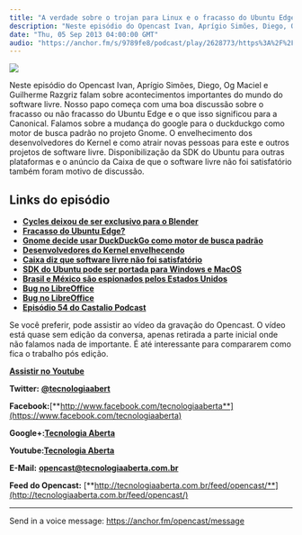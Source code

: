 ```yaml
---
title: "A verdade sobre o trojan para Linux e o fracasso do Ubuntu Edge"
description: "Neste episódio do Opencast Ivan, Aprígio Simões, Diego, Og Maciel e Guilherme Razgriz falam sobre acontecimentos importantes do mundo do software livr..."
date: "Thu, 05 Sep 2013 04:00:00 GMT"
audio: "https://anchor.fm/s/9789fe8/podcast/play/2628773/https%3A%2F%2Fd3ctxlq1ktw2nl.cloudfront.net%2Fproduction%2F2019-2-13%2F11238685-44100-2-a3573da2266cb.mp3"
---
```


![](https://d3sv2eduhewoas.cloudfront.net/episode/image/682fc27c85594581a5e4749c3f1464ad.jpg)


Neste episódio do Opencast Ivan, Aprígio Simões, Diego, Og Maciel e Guilherme Razgriz falam sobre acontecimentos importantes do mundo do software livre. Nosso papo começa com uma boa discussão sobre o fracasso ou não fracasso do Ubuntu Edge e o que isso significou para a Canonical. Falamos sobre a mudança do google para o duckduckgo como motor de busca padrão no projeto Gnome. O envelhecimento dos desenvolvedores do Kernel e como atrair novas pessoas para este e outros projetos de software livre. Disponibilização da SDK do Ubuntu para outras plataformas e o anúncio da Caixa de que o software livre não foi satisfatório também foram motivo de discussão.


**Links do episódio**
---------------------


* [**Cycles deixou de ser exclusivo para o Blender**](http://code.blender.org/index.php/2013/08/cycles-render-engine-released-with-permissive-license/)
* [**Fracasso do Ubuntu Edge?**](http://br-linux.org/2013/01/ubuntu-edge-shuttleworth-diz-que-o-fracasso-no-crowdfunding-nao-e-o-fim-do-sonho.html)
* [**Gnome decide usar DuckDuckGo como motor de busca padrão**](http://br-linux.org/2013/01/privacidade-gnome-web-troca-google-pelo-duckduckgo.html)
* [**Desenvolvedores do Kernel envelhecendo**](http://br-linux.org/2013/01/desenvolvedores-do-kernel-estao-envelhecendo-e-a-linux-foundation-procura-sangue-novo.html)
* [**Caixa diz que software livre não foi satisfatório**](http://www.baguete.com.br/noticias/26/06/2012/caixa-open-source-nao-foi-satisfatorio)
* [**SDK do Ubuntu pode ser portada para Windows e MacOS**](http://br-linux.org/2013/01/desenvolvedores-consideram-portar-o-ubuntu-sdk-para-o-windows-e-os-x.html)
* [**Brasil e México são espionados pelos Estados Unidos**](http://noticias.terra.com.br/mundo/estados-unidos/eua-responderao-por-vias-diplomaticas-a-brasil-e-mexico-sobre-espionagem,21bff605102e0410VgnCLD2000000dc6eb0aRCRD.html)
* [**Bug no LibreOffice**](http://bugs.freedesktop.org/show_bug.cgi?id=68447)
* [**Bug no LibreOffice**](http://ask.libreoffice.org/pt-br/question/623/estou-tendo-dificuldades-com-o-zoom-ao-utilizar-2-monitores-no-writer-alguem-ja-passou-por-isto/)
* [**Episódio 54 do Castalio Podcast**](http://www.castalio.info/enrico-nicoletto-rafael-ferreira-projeto-gnome/)


Se você preferir, pode assistir ao vídeo da gravação do Opencast. O vídeo está quase sem edição da conversa, apenas retirada a parte inicial onde não falamos nada de importante. É até interessante para compararem como fica o trabalho pós edição.


[**Assistir no Youtube**](http://www.youtube.com/embed/7CDul_YFChE)


**Twitter:** [**@tecnologiaabert**](http://twitter.com/tecnologiaabert)


**Facebook:**[**http://www.facebook.com/tecnologiaaberta**](https://www.facebook.com/tecnologiaaberta)


**Google+:**[**Tecnologia Aberta**](https://plus.google.com/u/0/b/114491525240353631044/114491525240353631044/about)


**Youtube:**[**Tecnologia Aberta**](http://youtube.com/tecnologiaaberta)


**E-Mail:** [**opencast@tecnologiaaberta.com.br**](mailto:opencast@tecnologiaaberta.com.br)


**Feed do Opencast:** [**http://tecnologiaaberta.com.br/feed/opencast/**](http://tecnologiaaberta.com.br/feed/opencast/)



--- 

Send in a voice message: https://anchor.fm/opencast/message